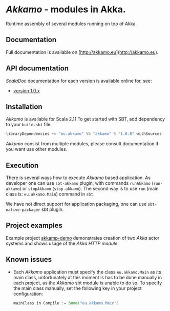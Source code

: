# _Akkamo_ - modules in Akka.
Runtime assembly of several modules running on top of Akka.

## Documentation
Full  documentation is available on [http://akkamo.eu](http://akkamo.eu).

## API documentation
_ScalaDoc_ documentation for each version is available online for, see:

* [version 1.0.x](http://akkamo.github.io/api/1.0/)

## Installation
_Akkamo_ is available for Scala 2.11
To get started with SBT, add dependency to your `build.sbt` file:
```Scala
libraryDependencies += "eu.akkamo" %% "akkamo" % "1.0.0" withSources
```
_Akkamo_ consist from multiple modules, please consult documentation 
if you want use other modules.

## Execution
There is several ways how to execute _Akkamo_ based application. As developer
one can use `sbt-akkamo` plugin, with commands `runAkkamo` (`run-akkamo`) or 
`stopAkkamo` (`stop-akkamo`).
The second way is to use `run` (main class is: `eu.akkamo.Main`) command in `sbt`. 

We have not direct support for application packaging, one can use `sbt-native-packager` sbt plugin.
  
## Project examples
Example project [akkamp-demo](https://github.com/akkamo/akkamo-demo) demonstrates creation of two
*Akka* actor systems and shows usage of the *Akka HTTP module*.
  
## Known issues
- Each *Akkamo* application must specify the class `eu.akkamo.Main` as its main class, unfortunately
  at this moment is has to be done manually in each project, as the *Akkamo* sbt module is unable
  to do so. To specify the main class manually, set the following key in your project configuration:
  
  ```scala
  mainClass in Compile := Some("eu.akkamo.Main")
  ```
 



